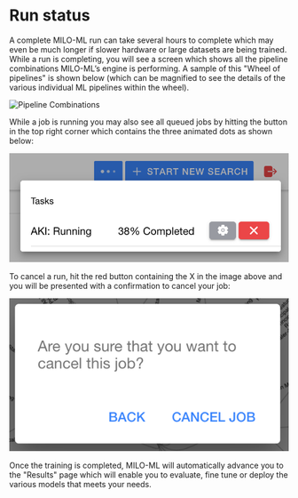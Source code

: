 # Run status

A complete MILO-ML run can take several hours to complete which may even be much longer if  slower hardware or large datasets are being trained. While a run is completing, you will see a screen which shows all the pipeline combinations MILO-ML’s engine is performing. A sample of this "Wheel of pipelines" is shown below (which can be magnified to see the details of the various individual ML pipelines within the wheel).

![Pipeline Combinations](./images/running.gif)

While a job is running you may also see all queued jobs by hitting the button in the top right corner which contains the three animated dots as shown below:

![Running List](./images/running.png)

To cancel a run, hit the red button containing the X in the image above and you will be presented with a confirmation to cancel your job:

![Cancel Run](./images/cancel-run.png)

Once the training is completed, MILO-ML will automatically advance you to the "Results" page which will enable you to evaluate, fine tune or deploy the various models that meets your needs.
